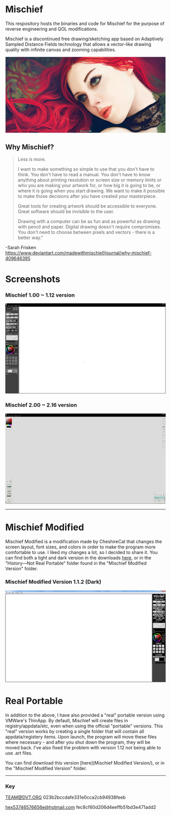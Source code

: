 # Mischief

This respository hosts the binaries and code for Mischief for the purpose of reverse engineering and QOL modifications.

Mischief is a discontinued free drawing/sketching app based on Adaptively Sampled Distance Fields technology that allows a vector-like drawing quality with infinite canvas and zooming capabilities.

![image](https://github.com/Aram-Lin/Mischief-Draw-All-version/blob/main/photo/030459gik5pspim7zsp07q.jpg)

## Why Mischief? 
> Less is more.
> 
> I want to make something so simple to use that you don't have to think. You don't have to read a manual. You don't have to know anything about printing resolution or screen size or memory limits or who you are making your artwork for, or how big it is going to be, or where it is going when you start drawing. We want to make it possible to make those decisions after you have created your masterpiece.
> 
> Great tools for creating artwork should be accessible to everyone.  Great software should be invisible to the user.
> 
> Drawing with a computer can be as fun and as powerful as drawing with pencil and paper. Digital drawing doesn't require compromises.  You don't need to choose between pixels and vectors - there is a better way."  
> 
-Sarah Frisken  
https://www.deviantart.com/madewithmischief/journal/why-mischief-409646395




# Screenshots
### Mischief 1.00 ~ 1.12 version
![image](https://github.com/Aram-Lin/Mischief-Draw-All-version/blob/main/photo/Snipaste_2022-10-11_15-28-11.jpg)

### Mischief 2.00 ~ 2.16 version
![image](https://github.com/Aram-Lin/Mischief-Draw-All-version/blob/main/photo/Snipaste_2022-10-11_15-26-44.jpg)

-----------------------
# Mischief Modified

Mischief Modified is a modification made by CheshireCat that changes the screen layout, font sizes, and colors in order to make the program more comfortable to use. I liked my changes a lot, so I decided to share it. You can find both a light and dark version in the downloads [here](https://github.com/Aram-Lin/Mischief-Draw-All-version/tree/main/Mischief%20Modified%20Version/History%E2%80%94Not%20Real%20Portable), or in the "History—Not Real Portable" folder found in the "Mischief Modified Version" folder.


### Mischief Modified Version 1.1.2 (Dark)
![image](https://github.com/Aram-Lin/Mischief-Draw-All-version/blob/main/photo/1111.png)


# Real Portable
In addition to the above, I have also provided a "real" portable version using VMWare's ThinApp.
By default, Mischief will create files in registry/appdata/etc, even when using the official "portable" versions. This "real" version works by creating a single folder that will contain all appdata/registery items. Upon launch, the program will move these files where necessary - and after you shut down the program, they will be moved back.
I've also fixed the problem with version 1.12 not being able to use .art files. 

You can find download this version [here](Mischief Modified Version/), or in the "Mischief Modified Version" folder.

-----------------------
### Key

TEAM@DVT.ORG
023b2bccdafe331e0cca2cb94938feeb

hex53746576656e@hotmail.com
fec8cf60d206d4eeffb51bd3e471add2
